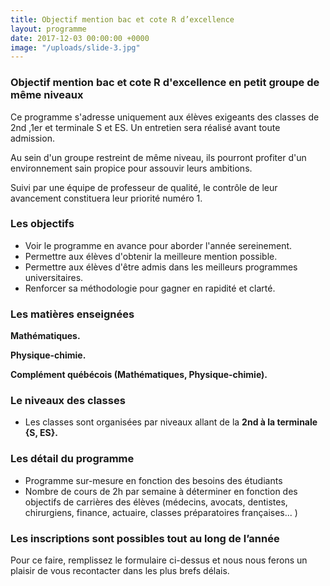 ```yaml
---
title: Objectif mention bac et cote R d’excellence
layout: programme
date: 2017-12-03 00:00:00 +0000
image: "/uploads/slide-3.jpg"
---
```

### Objectif mention bac et cote R d'excellence en petit groupe de même niveaux

Ce programme s'adresse uniquement aux élèves exigeants des classes de  2nd ,1er et terminale S et ES. Un entretien sera réalisé avant toute admission. 

Au sein d'un groupe restreint de même niveau, ils pourront profiter d'un environnement sain propice pour assouvir leurs ambitions.

Suivi par une équipe de professeur de qualité,  le contrôle de leur avancement constituera leur priorité numéro 1.

### Les objectifs

* Voir le programme en avance pour aborder l'année sereinement.
* Permettre aux élèves d'obtenir la meilleure mention possible.
* Permettre aux élèves d'être admis dans les meilleurs programmes universitaires.
* Renforcer sa méthodologie pour gagner en rapidité et clarté.

### Les matières enseignées

**Mathématiques.**

**Physique-chimie.**

**Complément québécois (Mathématiques, Physique-chimie).**

### Le niveaux des classes

* Les classes sont organisées par niveaux allant de la **2nd à la terminale {S, ES}.**

### Les détail du programme

* Programme sur-mesure en fonction des besoins des étudiants
* Nombre de cours de 2h par semaine à déterminer en fonction des objectifs de carrières des élèves (médecins, avocats, dentistes, chirurgiens, finance, actuaire, classes préparatoires françaises... )

### **Les inscriptions sont possibles tout au long de l’année**

Pour ce faire, remplissez le formulaire ci-dessus et nous nous ferons un plaisir de vous recontacter dans les plus brefs délais.